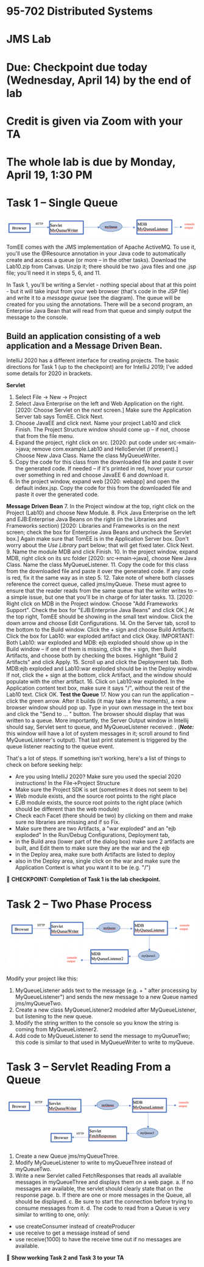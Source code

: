 # 95-702 Distributed Systems
# JMS Lab
# Due: Checkpoint due today (Wednesday, April 14) by the end of lab
# Credit is given via Zoom with your TA
# The whole lab is due by Monday, April 19, 1:30 PM

# Task 1 – Single Queue

![Task 1 Flow](https://github.com/CMU-Heinz-95702/lab10-JMS/blob/master/task1.png)        

TomEE comes with the JMS implementation of Apache ActiveMQ. To use it, you'll use the @Resource annotation in your Java code to automatically create and access a queue (or more – in the other tasks).  Download the Lab10.zip from Canvas. Unzip it; there should be two .java files and one .jsp file; you'll need it in steps 5, 6, and 11.

In Task 1, you'll be writing a Servlet - nothing special about that at this point - but it will take input from your web browser (that's code in the JSP file) and write it to a *message queue* (see the diagram). The queue will be created for you using the annotations. There will be a second program, an Enterprise Java Bean that will read from that queue and simply output the message to the console.

## Build an application consisting of a web application and a Message Driven Bean.
IntelliJ 2020 has a different interface for creating projects. The basic directions for Task 1 (up to the checkpoint) are for IntelliJ 2019; I've added some details for 2020 in brackets.

**Servlet**
1. Select File -> New -> Project
2. Select Java Enterprise on the left and Web Application on the right. [2020: Choose Servlet on the *next* screen.] Make sure the Application Server tab says TomEE.   Click Next.
3. Choose JavaEE and click next. Name your project Lab10 and click Finish. The Project Structure window should come up – if not, choose that from the file menu.
4. Expand the project, right click on src. [2020: put code under src->main->java; remove com.example.Lab10 and HelloServlet (if present).] Choose New Java Class. Name the class MyQueueWriter.
5. Copy the code for this class from the downloaded file and paste it over the generated code. If needed – if it's printed in red, hover your cursor over something in red and choose JavaEE 6 and download it.
6. In the project window, expand web [2020: webapp] and open the default index.jsp. Copy the code for this from the downloaded file and paste it over the generated code.

**Message Driven Bean**
7. In the Project window at the top, right click on the Project (Lab10) and choose New Module.
8. Pick Java Enterprise on the left and EJB:Enterprise Java Beans on the right (in the  Libraries and Frameworks section) [2020: Libraries and Frameworks is on the next screen; check the box for Enterprise Java Beans and uncheck the Servlet box.] Again make sure that TomEE is in the Application Server box. Don't worry about the *Use Library* part below; that will get fixed later. Click Next.
9. Name the module MDB and click Finish.
10. In the project window, expand MDB, right click on its src folder [2020: src->main->java], choose New Java Class. Name the class MyQueueListener.
11. Copy the code for this class from the downloaded file and paste it over the generated code. If any code is red, fix it the same way as in step 5.
12. Take note of where both classes reference the correct queue, called jms/myQueue. These must agree to ensure that the reader reads from the same queue that the writer writes to – a simple issue, but one that you'll be in charge of for later tasks.
13. [2020: Right click on MDB in the Project window. Choose "Add Frameworks Support". Check the box for "EJB:Enterprise Java Beans" and click OK.] At the top right, TomEE should be showing in the small text window. Click the down arrow and choose Edit Configurations.
14. On the Server tab, scroll to the bottom to the Build window. Click the + sign and choose Build Artifacts. Click the box for Lab10: war exploded artifact and click Okay. IMPORTANT: Both Lab10: war exploded and MDB: ejb exploded should show up in the Build window – if one of them is missing, click the + sign, then Build Artifacts, and choose both by checking the boxes. Highlight "Build 2 Artifacts" and click Apply.
15. Scroll up and click the Deployment tab. Both MDB:ejb exploded and Lab10:war exploded should be in the Deploy window. If not, click the + sign at the bottom, click Artifact, and the window should populate with the other artifact.
16. Click on Lab10:war exploded. In the Application content text box, make sure it says "/", without the rest of the Lab10 text. Click OK.
**Test the Queue**
17. Now you can run the application – click the green arrow. After it builds (it may take a few moments), a new browser window should pop up. Type in your own message in the text box and click the "Send to … " button. The browser should display that <your message> was written to a queue. More importantly, the Server Output window in Intellij should say, Servlet sent <your message> to queue, and MyQueueListener received: <your message>. (***Note:*** this window will have a lot of system messages in it; scroll around to find MyQueueListener's output). That last print statement is triggered by the queue listener reacting to the queue event.

That's a lot of steps. If something isn't working, here's a list of things to check on before seeking help:
  - Are you using IntelliJ 2020? Make sure you used the special 2020 instructions!
In the File->Project Structure
  - Make sure the Project SDK is set (sometimes it does not seem to be)
  - Web module exists, and the source root points to the right place
  - EJB module exists, the source root points to the right place (which should be different than the web module)
  - Check each Facet (there should be two) by clicking on them and make sure no libraries are missing and if so Fix.
  - Make sure there are two Artifacts, a "war exploded" and an "ejb exploded"
In the Run/Debug Configurations, Deployment tab,
   - in the Build area (lower part of the dialog box) make sure 2 artifacts are built, and Edit them to make sure they are the war and the ejb
   - in the Deploy area, make sure both Artifacts are listed to deploy
   - also in the Deploy area, single click on the war and make sure the Application Context is what you want it to be (e.g. "/")

:checkered_flag: **CHECKPOINT: Completion of Task 1 is the lab checkpoint.**


# Task 2 – Two Phase Process

![Task 2 Flow](https://github.com/CMU-Heinz-95702/lab10-JMS/blob/master/task2.png)

Modify your project like this:
1. MyQueueListener adds text to the message (e.g. <received text> + " after processing by MyQueueListener") and sends the new message to a new Queue named jms/myQueueTwo.
2. Create a new class MyQueueListener2 modeled after MyQueueListener, but listening to the new queue.
3. Modify the string written to the console so you know the string is coming from MyQueueListener2.
4. Add code to MyQueueListener to send the message to myQueueTwo; this code is similar to that used in MyQueueWriter to write to myQueue.

# Task 3 – Servlet Reading From a Queue

![Task 3 Flow](https://github.com/CMU-Heinz-95702/lab10-JMS/blob/master/task3.png)

1. Create a new Queue jms/myQueueThree.
2. Modify MyQueueListener to write to myQueueThree instead of myQueueTwo.
3. Write a new Servlet called FetchResponses that reads all available messages in myQueueThree and displays them on a web page.
a. If no messages are available, the servlet should clearly state that on the response page.
b. If there are one or more messages in the Queue, all should be displayed.
c. Be sure to start the connection before trying to consume messages from it.
d. The code to read from a Queue is very similar to writing to one, only:
- use createConsumer instead of createProducer
- use receive to get a message instead of send
- use receive(1000) to have the receive time out if no messages are available.

:checkered_flag: **Show working Task 2 and Task 3 to your TA**
